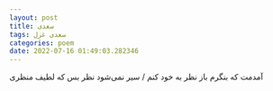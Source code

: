 ```yaml
---
layout: post
title: سعدی
tags: سعدی غزل
categories: poem
date: 2022-07-16 01:49:03.282346
---
```


آمدمت که بنگرم باز نظر به خود کنم / سیر نمی‌شود نظر بس که لطیف منظری